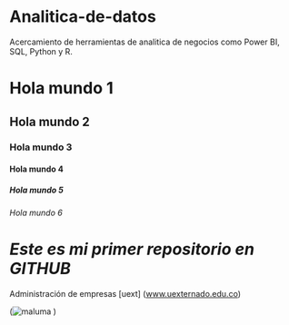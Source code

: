 # Analitica-de-datos
Acercamiento  de herramientas de analitica de negocios como Power BI, SQL, Python y R.
# Hola mundo 1
## Hola mundo 2
### Hola mundo 3
#### Hola mundo 4
##### Hola mundo 5
###### Hola mundo 6

# *Este es mi primer repositorio en GITHUB*
Administración de empresas
[uext] (www.uexternado.edu.co)

(![maluma](https://github.com/user-attachments/assets/fdf94988-24ac-460d-bee9-27ee8bc995f4)
)

